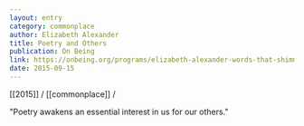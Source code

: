 ```yaml
---
layout: entry
category: commonplace
author: Elizabeth Alexander
title: Poetry and Others
publication: On Being
link: https://onbeing.org/programs/elizabeth-alexander-words-that-shimmer/
date: 2015-09-15
---
```


[[2015]] / [[commonplace]] / 

"Poetry awakens an essential interest in us for our others."